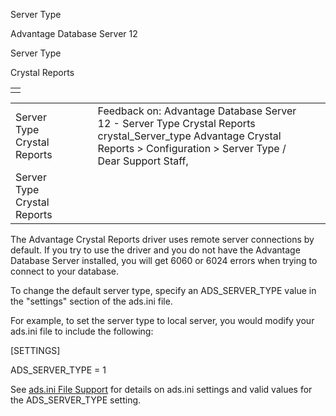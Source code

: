 Server Type




Advantage Database Server 12  

Server Type

Crystal Reports

|  |
| --- |
|  |

|  |  |  |  |  |
| --- | --- | --- | --- | --- |
| Server Type  Crystal Reports |  |  | Feedback on: Advantage Database Server 12 - Server Type Crystal Reports crystal\_Server\_type Advantage Crystal Reports > Configuration > Server Type / Dear Support Staff, |  |
| Server Type  Crystal Reports |  |  |  |  |

The Advantage Crystal Reports driver uses remote server connections by default. If you try to use the driver and you do not have the Advantage Database Server installed, you will get 6060 or 6024 errors when trying to connect to your database.

To change the default server type, specify an ADS\_SERVER\_TYPE value in the "settings" section of the ads.ini file.

For example, to set the server type to local server, you would modify your ads.ini file to include the following:

[SETTINGS]

ADS\_SERVER\_TYPE = 1

See [ads.ini File Support](master_ads_ini_file_support.htm) for details on ads.ini settings and valid values for the ADS\_SERVER\_TYPE setting.